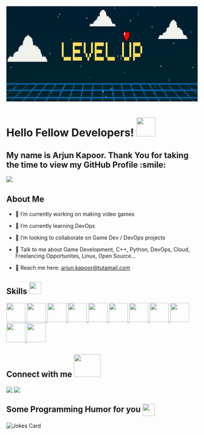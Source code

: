 <div align="center">
<img width="100%" height = "250px" src="https://raw.githubusercontent.com/kapoor-arjun/kapoor-arjun/main/LevelUp.jpeg" alt="cover" />
</div>

<h1> Hello Fellow Developers! <img src = "https://raw.githubusercontent.com/rahulbanerjee26/githubProfileReadmeGenerator/main/gifs/wave.gif" width = 50px height='50px'> </h1>
<p align='center'>

</p>

<h2> My name is Arjun Kapoor. Thank You for taking the time to view my GitHub Profile :smile: </h2>

![](https://komarev.com/ghpvc/?username=kapoor-arjun&style=for-the-badge&color=blueviolet)

<h2> About Me </h2>

- 🔭 I’m currently working on making video games

- 🌱 I’m currently learning DevOps 

- 👯 I’m looking to collaborate on Game Dev / DevOps projects

- 💬 Talk to me about Game Development, C++, Python, DevOps, Cloud, Freelancing Opportunites, Linux, Open Source...

- 💬 Reach me here: arjun.kapoor@tutamail.com

<h2> Skills <img src = "https://raw.githubusercontent.com/rahulbanerjee26/githubProfileReadmeGenerator/main/gifs/code.gif" width = 32px height=32px> </h2>
<a href= https://github.com/https://github.com/kapoor-arjun?tab=repositories&q=&type=&language=unreal&sort= > <img width ='50px' height='50px' src ='https://raw.githubusercontent.com/rahulbanerjee26/githubAboutMeGenerator/main/icons/unreal.svg'> </a>
<a href= https://github.com/https://github.com/kapoor-arjun?tab=repositories&q=&type=&language=cpp&sort= > <img width ='50px' height='50px' src ='https://raw.githubusercontent.com/rahulbanerjee26/githubAboutMeGenerator/main/icons/cpp.svg'> </a>
<a href= https://github.com/https://github.com/kapoor-arjun?tab=repositories&q=&type=&language=unity&sort= > <img width ='50px' height='50px' src ='https://raw.githubusercontent.com/rahulbanerjee26/githubAboutMeGenerator/main/icons/unity.svg'> </a>
<a href= https://github.com/https://github.com/kapoor-arjun?tab=repositories&q=&type=&language=csharp&sort= > <img width ='50px' height='50px' src ='https://raw.githubusercontent.com/rahulbanerjee26/githubAboutMeGenerator/main/icons/csharp.svg'> </a>
<a href= https://github.com/https://github.com/kapoor-arjun?tab=repositories&q=&type=&language=python&sort= > <img width ='50px' height='50px' src ='https://raw.githubusercontent.com/rahulbanerjee26/githubAboutMeGenerator/main/icons/python.svg'> </a>
<a href= https://github.com/https://github.com/kapoor-arjun?tab=repositories&q=&type=&language=bash&sort= > <img width ='50px' height='50px' src ='https://raw.githubusercontent.com/rahulbanerjee26/githubAboutMeGenerator/main/icons/bash.svg'> </a>
<a href= https://github.com/https://github.com/kapoor-arjun?tab=repositories&q=&type=&language=jenkins&sort= > <img width ='50px' height='50px' src ='https://raw.githubusercontent.com/rahulbanerjee26/githubAboutMeGenerator/main/icons/jenkins.svg'> </a>
<a href= https://github.com/https://github.com/kapoor-arjun?tab=repositories&q=&type=&language=docker&sort= > <img width ='50px' height='50px' src ='https://raw.githubusercontent.com/rahulbanerjee26/githubAboutMeGenerator/main/icons/docker.svg'> </a>
<a href= https://github.com/https://github.com/kapoor-arjun?tab=repositories&q=&type=&language=kubernetes&sort= > <img width ='50px' height='50px' src ='https://raw.githubusercontent.com/rahulbanerjee26/githubAboutMeGenerator/main/icons/kubernetes.svg'> </a>
<a href= https://github.com/https://github.com/kapoor-arjun?tab=repositories&q=&type=&language=linux&sort= > <img width ='50px' height='50px' src ='https://raw.githubusercontent.com/rahulbanerjee26/githubAboutMeGenerator/main/icons/linux.svg'> </a>
<a href= https://github.com/https://github.com/kapoor-arjun?tab=repositories&q=&type=&language=git&sort= > <img width ='50px' height='50px' src ='https://raw.githubusercontent.com/rahulbanerjee26/githubAboutMeGenerator/main/icons/git.svg'> </a>


<h2> Connect with me <img src='https://raw.githubusercontent.com/rahulbanerjee26/githubProfileReadmeGenerator/main/gifs/handShake.gif' width="70px" height=60px> </h2>
<a href = 'https://www.linkedin.com/in/kapoor-arjun/'> <img width = '40px' align= 'center' src="https://raw.githubusercontent.com/rahulbanerjee26/githubAboutMeGenerator/main/icons/linked-in-alt.svg"/></a>
<a href = 'https://github.com/kapoor-arjun'> <img width = '40px' align= 'center' src="https://raw.githubusercontent.com/rahulbanerjee26/githubAboutMeGenerator/main/icons/github.svg"/></a> 

<h2> Some Programming Humor for you <img align ='center' src='https://raw.githubusercontent.com/rahulbanerjee26/githubProfileReadmeGenerator/main/gifs/winkFace.gif' width = '32px' height= '32px'></h2>

![Jokes Card](https://readme-jokes.vercel.app/api?theme=default)
